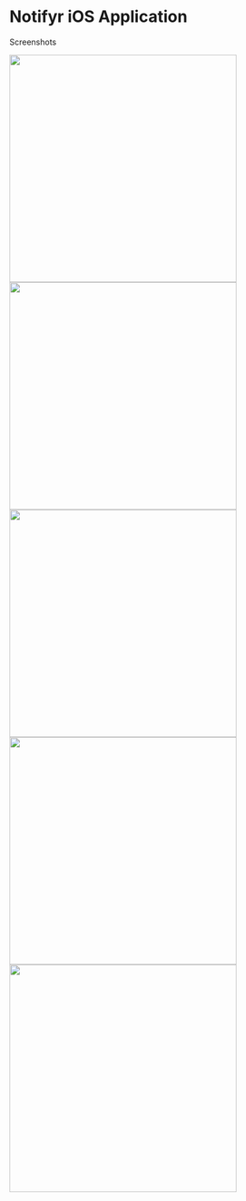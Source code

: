 # Notifyr iOS Application
Screenshots

<img width="400" src="https://user-images.githubusercontent.com/8077220/57964760-8a0aef00-78ef-11e9-9b98-51da6d5f0886.jpg">
<img width="400" src="https://user-images.githubusercontent.com/8077220/57964761-8a0aef00-78ef-11e9-8697-3e660cbbe1a9.jpg">
<img width="400" src="https://user-images.githubusercontent.com/8077220/57964762-8a0aef00-78ef-11e9-980c-903fd5efd4ae.jpg">
<img width="400" src="https://user-images.githubusercontent.com/8077220/57964763-8a0aef00-78ef-11e9-866c-a22698b545b4.jpg">
<img width="400" src="https://user-images.githubusercontent.com/8077220/57964764-8a0aef00-78ef-11e9-9d6e-296e9850d390.jpg">


